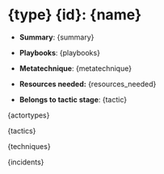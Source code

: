 # {type} {id}: {name}

* **Summary**: {summary}

* **Playbooks**: {playbooks}

* **Metatechnique**: {metatechnique}

* **Resources needed:** {resources_needed}

* **Belongs to tactic stage**: {tactic}

{actortypes}

{tactics}

{techniques}

{incidents}

